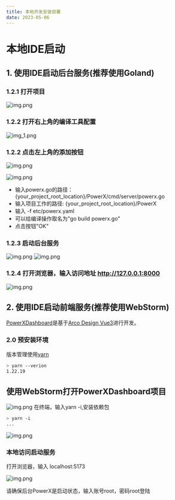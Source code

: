 ```yaml
---
title: 本地开发安装部署
date: 2023-05-06
---
```


# 本地IDE启动


## 1. 使用IDE启动后台服务(推荐使用Goland) 


### 1.2.1 打开项目

![img.png](images/install_ide.png)


### 1.2.2 打开右上角的编译工具配置
![img_1.png](images/install_ide_1.png)

### 1.2.2 点击左上角的添加按钮
![img.png](images/install_ide_2_0.png)

![img.png](images/install_ide_2.png)


* 输入powerx.go的路径：{your_project_root_location}/PowerX/cmd/server/powerx.go
* 输入项目工作的路径: {your_project_root_location}/PowerX
* 输入 -f etc/powerx.yaml
* 可以给编译操作取名为"go build powerx.go"
* 点击按钮"OK"

### 1.2.3 启动后台服务

![img.png](images/install_ide_4.png)
![img.png](images/install_ide_3.png)

### 1.2.4 打开浏览器，输入访问地址 http://127.0.0.1:8000

![img.png](images/install_web.png)



## 2. 使用IDE启动前端服务(推荐使用WebStorm) 
[PowerXDashboard](https://github.com/ArtisanCloud/PowerXDashboard)是基于[Arco Design Vue3](https://arco.design/vue/docs/start)进行开发。

### 2.0 预安装环境


版本管理使用[yarn](https://yarnpkg.com/getting-started/install)

```bash
> yarn --verion
1.22.19

```



## 使用WebStorm打开PowerXDashboard项目

![img.png](images/install_ide_yarn_i.png)
在终端，输入yarn -i,安装依赖包
```bash
> yarn -i
...
```
![img.png](images/install_ide_yarn_dev.png)

### 本地访问启动服务

打开浏览器，输入 localhost:5173


![img.png](images/install_web_dashboard.png)

请确保后台PowerX是启动状态，输入账号root，密码root登陆


